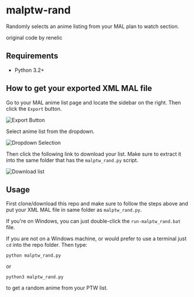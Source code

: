 # malptw-rand
Randomly selects an anime listing from your MAL plan to watch section.

original code by renelic

## Requirements
- Python 3.2+

## How to get your exported XML MAL file
Go to your MAL anime list page and locate the sidebar on the right. Then click the `Export` button.

![Export Button](https://i.ibb.co/TB9rnhX/mal1.png)

Select anime list from the dropdown.

![Dropdown Selection](https://i.ibb.co/VNGjrLR/image.png)

Then click the following link to download your list. Make sure to extract it into the same folder that has the `malptw_rand.py` script.

![Download list](https://i.ibb.co/rfB7GJf/image.png)


## Usage
First clone/download this repo and make sure to follow the steps above and put your XML MAL file in same folder as `malptw_rand.py`.

If you're on Windows, you can just double-click the `run-malptw_rand.bat` file.

If you are not on a Windows machine, or would prefer to use a terminal just `cd` into the repo folder. Then type:

`python malptw_rand.py`

or

`python3 malptw_rand.py`

to get a random anime from your PTW list.
